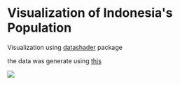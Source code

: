 # Visualization of Indonesia's Population

Visualization using [datashader](https://github.com/pyviz/datashader) package

the data was generate using [this](https://github.com/citrahs/census_data_extraction)


<img src='https://github.com/citrahs/visualization-of-indonesia-population/blob/master/visualize.png'>
